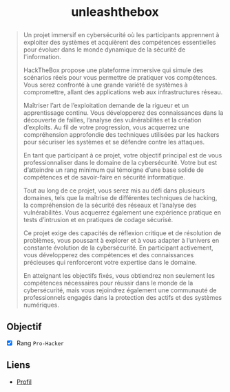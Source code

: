 # <p align="center">unleashthebox</p>

> Un projet immersif en cybersécurité où les participants apprennent à exploiter des systèmes et acquièrent des compétences essentielles pour évoluer dans le monde dynamique de la sécurité de l'information.
>
> HackTheBox propose une plateforme immersive qui simule des scénarios réels pour vous permettre de pratiquer vos compétences. Vous serez confronté à une grande variété de systèmes à compromettre, allant des applications web aux infrastructures réseau.
>
> Maîtriser l’art de l’exploitation demande de la rigueur et un apprentissage continu. Vous développerez des connaissances dans la découverte de failles, l’analyse des vulnérabilités et la création d’exploits. Au fil de votre progression, vous acquerrez une compréhension approfondie des techniques utilisées par les hackers pour sécuriser les systèmes et se défendre contre les attaques.
>
> En tant que participant à ce projet, votre objectif principal est de vous professionnaliser dans le domaine de la cybersécurité. Votre but est d’atteindre un rang minimum qui témoigne d’une base solide de compétences et de savoir-faire en sécurité informatique.
>
> Tout au long de ce projet, vous serez mis au défi dans plusieurs domaines, tels que la maîtrise de différentes techniques de hacking, la compréhension de la sécurité des réseaux et l’analyse des vulnérabilités. Vous acquerrez également une expérience pratique en tests d’intrusion et en pratiques de codage sécurisé.
>
> Ce projet exige des capacités de réflexion critique et de résolution de problèmes, vous poussant à explorer et à vous adapter à l’univers en constante évolution de la cybersécurité. En participant activement, vous développerez des compétences et des connaissances précieuses qui renforceront votre expertise dans le domaine.
>
> En atteignant les objectifs fixés, vous obtiendrez non seulement les compétences nécessaires pour réussir dans le monde de la cybersécurité, mais vous rejoindrez également une communauté de professionnels engagés dans la protection des actifs et des systèmes numériques.

## Objectif

- [x] Rang `Pro-Hacker`

## Liens

- [Profil](https://app.hackthebox.com/profile/1772537)
